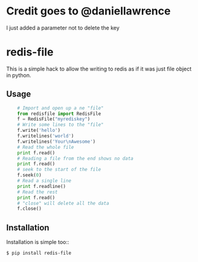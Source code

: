 Credit goes to @daniellawrence
==============================

I just added a parameter not to delete the key

redis-file
==========

This is a simple hack to allow the writing to redis as if it was just file object in python.

Usage
-----

```python
    # Import and open up a ne "file"
    from redisfile import RedisFile
    f = RedisFile("myrediskey")
    # Write some lines to the "file"
    f.write('hello')
    f.writelines('world')
    f.writelines('Your\nAwesome')
    # Read the whole file
    print f.read()
    # Reading a file from the end shows no data
    print f.read()
    # seek to the start of the file
    f.seek(0)
    # Read a single line
    print f.readline()
    # Read the rest
    print f.read()
    # "close" will delete all the data
    f.close()
```

Installation
------------

Installation is simple too::

    $ pip install redis-file

